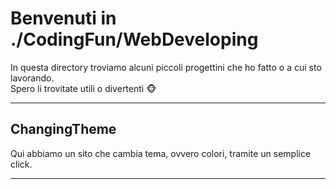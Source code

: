 # Benvenuti in ./CodingFun/WebDeveloping

In questa directory troviamo alcuni piccoli progettini che ho fatto o a cui sto lavorando.  
Spero li trovitate utili o divertenti :monkey_face:

---

## ChangingTheme

Qui abbiamo un sito che cambia tema, ovvero colori, tramite un semplice click.

---
